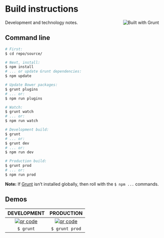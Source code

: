 # Build instructions

<a href="http://gruntjs.com/" title="Built with Grunt"><img src="https://cdn.gruntjs.com/builtwith.png" alt="Built with Grunt" align="right"></a>

Development and technology notes.

## Command line

```bash
# First:
$ cd repo/source/

# Next, install:
$ npm install
# ... or update Grunt dependencies:
$ npm update

# Update Bower packages:
$ grunt plugins
# ... or:
$ npm run plugins

# Watch:
$ grunt watch
# ... or:
$ npm run watch

# Development build:
$ grunt
# ... or:
$ grunt dev
# ... or:
$ npm run dev

# Production build:
$ grunt prod
# ... or:
$ npm run prod
```

**Note:** If [Grunt](http://gruntjs.com/) isn’t installed globally, then roll with the `$ npm ...` commands.

## Demos

DEVELOPMENT | PRODUCTION
:-: | :-:
[![qr code](http://chart.apis.google.com/chart?cht=qr&chl=http://pages.registerguard.com/election-2014-general/dev/&chs=240x240)](http://pages.registerguard.com/election-2014-general/dev/) | [![qr code](http://chart.apis.google.com/chart?cht=qr&chl=http://pages.registerguard.com/election-2014-general/&chs=240x240)](http://pages.registerguard.com/election-2014-general/)
`$ grunt` | `$ grunt prod`
